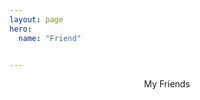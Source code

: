 ```yaml
---
layout: page
hero:
  name: "Friend" 


---
```


<script setup>
import {
  VPTeamPage,
  VPTeamPageTitle,
  VPTeamMembers
} from 'vitepress/theme'
const members = [
  {
    avatar: 'https://pku-cs-cjw.top/image/头像.jpg',
    name: 'c+v',
    title: 'Friend',
    links: [
      { icon: { svg: '<svg xmlns="http://www.w3.org/2000/svg" x="0px" y="0px" width="64" height="64" viewBox="0 0 64 64"><polyline fill="none" stroke="#9c34c2" stroke-linecap="round" stroke-linejoin="round" stroke-miterlimit="10" stroke-width="5" points="48,49 14,31 48,13"></polyline><ellipse cx="32" cy="61" opacity=".3" rx="24.5" ry="3"></ellipse><circle cx="14" cy="31" r="8" fill="#98c900"></circle><path fill="none" stroke="#fff" stroke-linecap="round" stroke-linejoin="round" stroke-miterlimit="10" stroke-width="3" d="M9.5,31c0-2.481,2.019-4.5,4.5-4.5"></path><path fill="#fff" d="M14,23c-4.418,0-8,3.582-8,8c0,1.771,0.583,3.402,1.557,4.728 C9.551,35.07,11,33.214,11,31c0-1.654,1.346-3,3-3c2.214,0,4.071-1.449,4.728-3.443C17.402,23.583,15.771,23,14,23z" opacity=".3"></path><circle cx="48" cy="13" r="8" fill="#98c900"></circle><circle cx="48" cy="49" r="8" fill="#98c900"></circle><path d="M48,57c4.418,0,8-3.582,8-8c0-1.771-0.583-3.402-1.557-4.728C52.449,44.93,51,46.786,51,49 c0,1.654-1.346,3-3,3c-2.214,0-4.071,1.449-4.728,3.443C44.598,56.417,46.229,57,48,57z" opacity=".15"></path></svg>'},  link: 'https://pku-cs-cjw.top/' }
    ]
  },
  {
    avatar: 'https://raw.githubusercontent.com/YuanQiiii/yuanqiiii.github.io/refs/heads/main/docs/public/Image_20250622192528.jpg',
    name: 'aq',
    title: 'Friend',
    links: [
      { icon: { svg: '<svg xmlns="http://www.w3.org/2000/svg" x="0px" y="0px" width="64" height="64" viewBox="0 0 64 64"><polyline fill="none" stroke="#9c34c2" stroke-linecap="round" stroke-linejoin="round" stroke-miterlimit="10" stroke-width="5" points="48,49 14,31 48,13"></polyline><ellipse cx="32" cy="61" opacity=".3" rx="24.5" ry="3"></ellipse><circle cx="14" cy="31" r="8" fill="#98c900"></circle><path fill="none" stroke="#fff" stroke-linecap="round" stroke-linejoin="round" stroke-miterlimit="10" stroke-width="3" d="M9.5,31c0-2.481,2.019-4.5,4.5-4.5"></path><path fill="#fff" d="M14,23c-4.418,0-8,3.582-8,8c0,1.771,0.583,3.402,1.557,4.728 C9.551,35.07,11,33.214,11,31c0-1.654,1.346-3,3-3c2.214,0,4.071-1.449,4.728-3.443C17.402,23.583,15.771,23,14,23z" opacity=".3"></path><circle cx="48" cy="13" r="8" fill="#98c900"></circle><circle cx="48" cy="49" r="8" fill="#98c900"></circle><path d="M48,57c4.418,0,8-3.582,8-8c0-1.771-0.583-3.402-1.557-4.728C52.449,44.93,51,46.786,51,49 c0,1.654-1.346,3-3,3c-2.214,0-4.071,1.449-4.728,3.443C44.598,56.417,46.229,57,48,57z" opacity=".15"></path></svg>'},  link: 'https://ceciliaguo331.github.io/' }
    ]
  }
]

</script>

<div class="center-content">
  <VPTeamPage>
    <VPTeamPageTitle>My Friends</VPTeamPageTitle>
    <VPTeamMembers :members="members" />
  </VPTeamPage>
</div>

<style>
.center-content {
  display: flex;
  justify-content: center;
  flex-direction: column;
  align-items: center;
}
</style>
